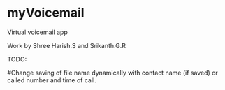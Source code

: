 # myVoicemail
Virtual voicemail app

Work by Shree Harish.S and Srikanth.G.R



TODO:

#Change saving of file name dynamically with contact name (if saved) or called number and time of call.



